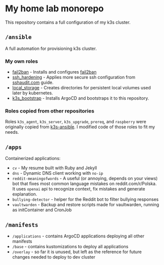 # My home lab monorepo

This repository contains a full configuration of my k3s cluster.

## `/ansible`

A full automation for provisioning k3s cluster.

### My own roles

* [fail2ban](ansible/playbooks/roles/fail2ban) - Installs and configures
  [fail2ban](https://github.com/fail2ban/fail2ban)
* [ssh_hardening](ansible/playbooks/roles/ssh_hardening) -
  Applies more secure ssh configuration from
  [sshaudit.com](https://www.sshaudit.com/hardening_guides.html#debian_12) guide.
* [local_storage](ansible/playbooks/roles/local_storage) - Creates directories
  for persistent local volumes used later by kubernetes.
* [k3s_bootstrap](ansible/playbooks/roles/k3s_bootstrap) - Installs ArgoCD and
  bootstraps it to this repository.

### Roles copied from other repositories

Roles `k3s_agent`, `k3s_server`, `k3s_upgrade`, `prereq`, and `raspberry`
were originally copied from [k3s-ansible](https://github.com/k3s-io/k3s-ansible).
I modified code of those roles to fit my needs.

## `/apps`

Containerized applications:

* `cv` - My resume built with Ruby and Jekyll
* `dns` - Dynamic DNS client working with `no-ip`
* `reddit-meaningofwords` - A useful (or annoying, depends on your views)
  bot that fixes most common language mistakes on reddit.com/r/Polska.
  It uses `openai` api to recognize context, fix mistakes and generate explanation.
* `bullying-detector` - helper for the Reddit bot to filter bullying responses
* `vaultwarden` - Backup and restore scripts made for vaultwarden,
  running as initContainer and CronJob

## `/manifests`

* `/applications` - contains ArgoCD applications deploying all other manifests
* `/base` - contains kustomizations to deploy all applications
* `/overlay` - so far it is unused, but left as the reference for future changes
  needed to deploy to dev cluster

